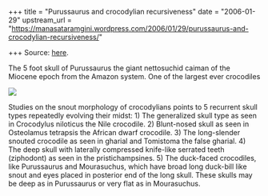 +++
title = "Purussaurus and crocodylian recursiveness"
date = "2006-01-29"
upstream_url = "https://manasataramgini.wordpress.com/2006/01/29/purussaurus-and-crocodylian-recursiveness/"

+++
Source: [here](https://manasataramgini.wordpress.com/2006/01/29/purussaurus-and-crocodylian-recursiveness/).



The 5 foot skull of Purussaurus the giant nettosuchid caiman of the
Miocene epoch from the Amazon system. One of the largest ever crocodiles

[![](https://i1.wp.com/photos1.blogger.com/hello/133/1300/400/purussaurus.jpg)](http://photos1.blogger.com/hello/133/1300/640/purussaurus.jpg)

Studies on the snout morphology of crocodylians points to 5 recurrent
skull types repeatedly evolving their midst: 1) The generalized skull
type as seen in Crocodylus niloticus the Nile crocodile. 2) Blunt-nosed
skull as seen in Osteolamus tetrapsis the African dwarf crocodile. 3)
The long-slender snouted crocodile as seen in gharial and Tomistoma the
false gharial. 4) The deep skull with laterally compressed knife-like
serrated teeth (ziphodont) as seen in the pristichampsines. 5) The
duck-faced crocodiles, like Purussaurus and Mourasuchus, which have
broad long duck-bill like snout and eyes placed in posterior end of the
long skull. These skulls may be deep as in Purussaurus or very flat as
in Mourasuchus.

